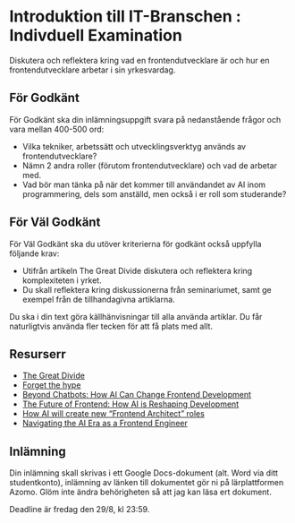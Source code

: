 # Introduktion till IT-Branschen : Indivduell Examination

Diskutera och reflektera kring vad en frontendutvecklare är och hur en frontendutvecklare arbetar i sin yrkesvardag.  

## För Godkänt

För Godkänt ska din inlämningsuppgift svara på nedanstående frågor och vara mellan 400-500 ord:
 * Vilka tekniker, arbetssätt och utvecklingsverktyg används av frontendutvecklare?
 * Nämn 2 andra roller (förutom frontendutvecklare) och vad de arbetar med. 
 * Vad bör man tänka på när det kommer till användandet av AI inom programmering, dels som anställd, men också i er roll som studerande?

## För Väl Godkänt

För Väl Godkänt ska du utöver kriterierna för godkänt också uppfylla följande krav:
 * Utifrån artikeln The Great Divide diskutera och reflektera kring komplexiteten i yrket. 
 * Du skall reflektera kring diskussionerna från seminariumet, samt ge exempel från de tillhandagivna artiklarna.
 
Du ska i din text göra källhänvisningar till alla använda artiklar. Du får naturligtvis använda fler tecken för att få plats med allt.

## Resurserr

* [The Great Divide](https://css-tricks.com/the-great-divide/)
* [Forget the hype](https://medium.com/mop-developers/forget-the-hype-ai-isnt-taking-your-coding-job-9047f2d16171)
* [Beyond Chatbots: How AI Can Change Frontend Development](https://thenewstack.io/beyond-chatbots-how-ai-can-change-frontend-development/)
* [The Future of Frontend: How AI is Reshaping Development](https://medium.com/@bhaveshchoudhary193/the-future-of-frontend-how-ai-is-reshaping-development-d0af68200afc)
* [How AI will create new “Frontend Architect” roles](https://dev.to/gruszdev/the-rise-of-the-frontend-architect-how-ai-is-merging-design-and-development-3pml)
* [Navigating the AI Era as a Frontend Engineer](https://medium.com/@dudhatrayashraj/navigating-the-ai-era-as-a-frontend-engineer-86e293295360)

## Inlämning

Din inlämning skall skrivas i ett Google Docs-dokument (alt. Word via ditt studentkonto), inlämning av länken till dokumentet gör ni på lärplattformen Azomo. Glöm inte ändra behörigheten så att jag kan läsa ert dokument. 

Deadline är fredag den 29/8, kl 23:59.
